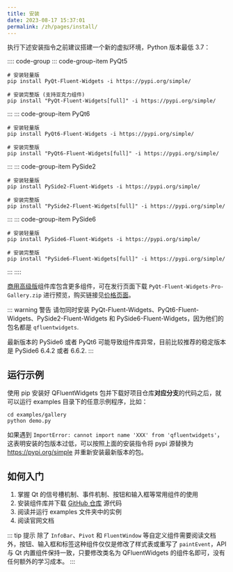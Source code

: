 ```yaml
---
title: 安装
date: 2023-08-17 15:37:01
permalink: /zh/pages/install/
---
```


执行下述安装指令之前建议搭建一个新的虚拟环境，Python 版本最低 3.7：

:::: code-group
::: code-group-item PyQt5
```shell
# 安装轻量版
pip install PyQt-Fluent-Widgets -i https://pypi.org/simple/

# 安装完整版 (支持亚克力组件)
pip install "PyQt-Fluent-Widgets[full]" -i https://pypi.org/simple/
```
:::
::: code-group-item PyQt6
```shell
# 安装轻量版
pip install PyQt6-Fluent-Widgets -i https://pypi.org/simple/

# 安装完整版
pip install "PyQt6-Fluent-Widgets[full]" -i https://pypi.org/simple/
```
:::
::: code-group-item PySide2
```shell
# 安装轻量版
pip install PySide2-Fluent-Widgets -i https://pypi.org/simple/

# 安装完整版
pip install "PySide2-Fluent-Widgets[full]" -i https://pypi.org/simple/
```
:::
::: code-group-item PySide6
```shell
# 安装轻量版
pip install PySide6-Fluent-Widgets -i https://pypi.org/simple/

# 安装完整版
pip install "PySide6-Fluent-Widgets[full]" -i https://pypi.org/simple/
```
:::
::::

[商用高级版](/zh/pages/pro)组件库包含更多组件，可在发行页面下载 `PyQt-Fluent-Widgets-Pro-Gallery.zip` 进行预览，购买链接见[价格页面](/zh/price/)。

::: warning 警告
请勿同时安装 PyQt-Fluent-Widgets、PyQt6-Fluent-Widgets、PySide2-Fluent-Widgets 和 PySide6-Fluent-Widgets，因为他们的包名都是 `qfluentwidgets`.

最新版本的 PySide6 或者 PyQt6 可能导致组件库异常，目前比较推荐的稳定版本是 PySide6 6.4.2 或者 6.6.2.
:::

## 运行示例
使用 pip 安装好 QFluentWidgets 包并下载好项目仓库**对应分支**的代码之后，就可以运行 examples 目录下的任意示例程序，比如：
```shell
cd examples/gallery
python demo.py
```

如果遇到 `ImportError: cannot import name 'XXX' from 'qfluentwidgets'`，这表明安装的包版本过低，可以按照上面的安装指令将 pypi 源替换为 https://pypi.org/simple 并重新安装最新版本的包。

## 如何入门

1. 掌握 Qt 的信号槽机制、事件机制、按钮和输入框等常用组件的使用
2. 安装组件库并下载 [GitHub 仓库](https://github.com/zhiyiYo/PyQt-Fluent-Widgets) 源代码
3. 阅读并运行 examples 文件夹中的实例
4. 阅读官网文档

::: tip 提示
除了 `InfoBar`、`Pivot` 和 `FluentWindow` 等自定义组件需要阅读文档外，按钮、输入框和标签这种组件仅仅是修改了样式表或重写了 `paintEvent`，API 与 Qt 内置组件保持一致，只要修改类名为 QFluentWidgets 的组件名即可，没有任何额外的学习成本。
:::